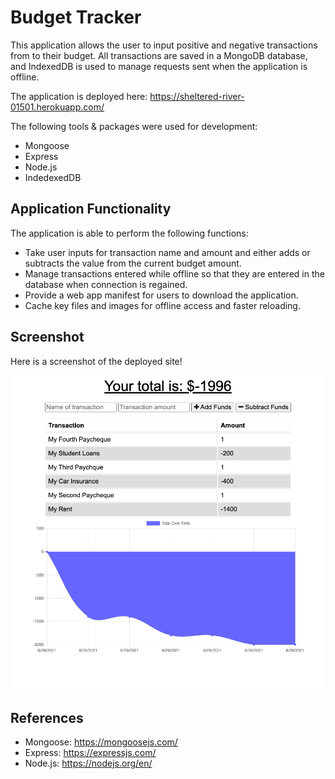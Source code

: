 # Budget Tracker

This application allows the user to input positive and negative transactions from to their budget. All transactions are saved in a MongoDB database, and IndexedDB is used to manage requests sent when the application is offline.

The application is deployed here: https://sheltered-river-01501.herokuapp.com/

The following tools & packages were used for development:

- Mongoose
- Express
- Node.js
- IndedexedDB

## Application Functionality

The application is able to perform the following functions:

- Take user inputs for transaction name and amount and either adds or subtracts the value from the current budget amount.
- Manage transactions entered while offline so that they are entered in the database when connection is regained.
- Provide a web app manifest for users to download the application.
- Cache key files and images for offline access and faster reloading.

## Screenshot

Here is a screenshot of the deployed site!

![Screenshot of the deployed webiste](screenshot.png "Screenshot of the deployed website")

## References

- Mongoose: https://mongoosejs.com/
- Express: https://expressjs.com/
- Node.js: https://nodejs.org/en/
